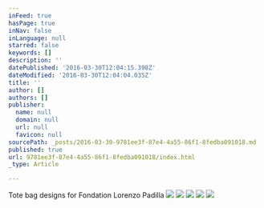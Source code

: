 ```yaml
---
inFeed: true
hasPage: true
inNav: false
inLanguage: null
starred: false
keywords: []
description: ''
datePublished: '2016-03-30T12:04:15.398Z'
dateModified: '2016-03-30T12:04:04.035Z'
title: ''
author: []
authors: []
publisher:
  name: null
  domain: null
  url: null
  favicon: null
sourcePath: _posts/2016-03-30-9781ee3f-87e4-4a55-86f1-8fedba091018.md
published: true
url: 9781ee3f-87e4-4a55-86f1-8fedba091018/index.html
_type: Article

---
```

Tote bag designs for Fondation Lorenzo Padilla
![](https://the-grid-user-content.s3-us-west-2.amazonaws.com/269076e2-784b-4dbe-b33e-2b463f171d9d.jpg)
![](https://the-grid-user-content.s3-us-west-2.amazonaws.com/f8481830-63d0-416d-a5d3-1150db366f40.jpg)
![](https://the-grid-user-content.s3-us-west-2.amazonaws.com/bd0e47ac-ad5e-46dc-8ecf-81002b14e631.jpg)
![](https://the-grid-user-content.s3-us-west-2.amazonaws.com/b705a931-d36b-441c-bfd7-13ddc9ecd3da.jpg)
![](https://the-grid-user-content.s3-us-west-2.amazonaws.com/b495d31a-b4f4-453f-b0b1-5c07fa8d7f0b.jpg)